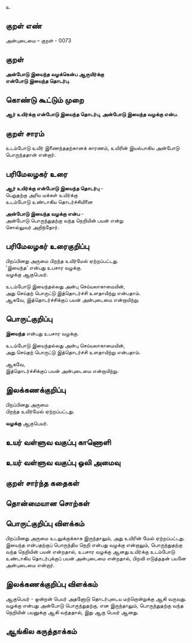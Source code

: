 உ

## குறள் எண் 

அன்புடைமை – குறள் - 0073
## குறள் 

**அன்போடு இயைந்த வழக்கென்ப ஆருயிர்க்கு   
என்போடு இயைந்த தொடர்பு.** 

## கொண்டு கூட்டும் முறை

**ஆர் உயிர்க்கு என்போடு இயைந்த தொடர்பு, அன்போடு இயைந்த வழக்கு என்ப.**  

## குறள் சாரம் 

உடம்போடு உயிர் இணைந்ததற்கானக் காரணம், உயிரின் இயல்பாகிய அன்போடு பொருந்ததான் என்றார். 

## பரிமேலழகர் உரை

**ஆர் உயிர்க்கு என்போடு இயைந்த தொடர்பு** -  
பெறுதற்கு அரிய மக்கள் உயிர்க்கு  
உடம்போடு உண்டாகிய தொடர்ச்சியினை  

**அன்போடு இயைந்த வழக்கு என்ப** -  
அன்போடு பொருந்துதற்கு வந்த நெறியின் பயன் என்று  
சொல்லுவர் அறிந்தோர்.

## பரிமேலழகர் உரைகுறிப்பு   

பிறப்பினது அருமை பிறந்த உயிர்மேல் ஏற்றப்பட்டது.  
'இயைந்த' என்பது உபசார வழக்கு.  
வழக்கு ஆகுபெயர்.  

உடம்போடு இயைந்தல்லது அன்பு செய்யலாகாமையின்,   
அது செய்தற் பொருட்டு இத்தொடர்ச்சி உளதாயிற்று என்பதாம்.  
ஆகவே, இத்தொடர்ச்சிக்குப் பயன் அன்புடைமை என்றாயிற்று.   

## பொருட்குறிப்பு 

**இயைந்த** என்பது உபசார வழக்கு.  

உடம்போடு இயைந்தல்லது அன்பு செய்யலாகாமையின்,  
அது செய்தற் பொருட்டு இத்தொடர்ச்சி உளதாயிற்று என்பதாம்.  

ஆகவே,  
இத்தொடர்ச்சிக்குப் பயன் அன்புடைமை என்றாயிற்று.   

## இலக்கணக்குறிப்பு  

பிறப்பினது அருமை  
பிறந்த உயிர்மேல் ஏற்றப்பட்டது.   

**வழக்கு** ஆகுபெயர்.  

## உயர் வள்ளுவ வகுப்பு காணொளி


## உயர் வள்ளுவ வகுப்பு ஒலி அமைவு 

 
## குறள் சார்ந்த கதைகள் 


## தொன்மையான சொற்கள்


## பொருட்குறிப்பு விளக்கம்

பிறப்பினது அருமை உடலுக்குக்காக இருந்தாலும், அது உயிரின் மேல் ஏற்றப்பட்டது.  
இயைந்த என்பதற்குப் பொருந்திய நெறி என்பது வழக்கு என்றாலும், பொருந்துதற்கு வந்த நெறியின் பயன் என்றதால், உபசார வழக்கு ஆனது.உயிர்க்கு உடம்போடு உண்டாகிய தொடர்புக்குப் பயன் அன்புடைமை என்றதால், பிறவி எடுத்ததன் பயனே அன்புடைமை என்றார்.

## இலக்கணக்குறிப்பு விளக்கம்

ஆகுபெயர் - ஒன்றன் பெயர் அதனோடு தொடர்புடைய மற்றொன்றுக்கு ஆகி வருவது.  
வழக்கு என்பது அன்போடு பொருந்துதற்கு, என இருந்தாலும், பொருந்துதற்கு வந்த நெறியின் பயனுக்கு ஆகி வந்ததால், இது ஆகு பெயர் ஆனது.

## ஆங்கில கருத்தாக்கம் 


